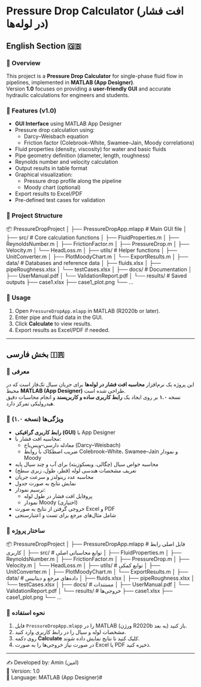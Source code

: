 # Pressure Drop Calculator (افت فشار در لوله‌ها)

## English Section 🇬🇧

### 📌 Overview
This project is a **Pressure Drop Calculator** for single-phase fluid flow in pipelines, implemented in **MATLAB (App Designer)**.  
Version **1.0** focuses on providing a **user-friendly GUI** and accurate hydraulic calculations for engineers and students.

### 🚀 Features (v1.0)
- **GUI Interface** using MATLAB App Designer
- Pressure drop calculation using:
  - Darcy–Weisbach equation
  - Friction factor (Colebrook–White, Swamee–Jain, Moody correlations)
- Fluid properties (density, viscosity) for water and basic fluids
- Pipe geometry definition (diameter, length, roughness)
- Reynolds number and velocity calculation
- Output results in table format
- Graphical visualization:
  - Pressure drop profile along the pipeline
  - Moody chart (optional)
- Export results to Excel/PDF
- Pre-defined test cases for validation

### 📂 Project Structure

📦 PressureDropProject
│
├── PressureDropApp.mlapp # Main GUI file
│
├── src/ # Core calculation functions
│ ├── FluidProperties.m
│ ├── ReynoldsNumber.m
│ ├── FrictionFactor.m
│ ├── PressureDrop.m
│ ├── Velocity.m
│ └── HeadLoss.m
│
├── utils/ # Helper functions
│ ├── UnitConverter.m
│ ├── PlotMoodyChart.m
│ └── ExportResults.m
│
├── data/ # Databases and reference data
│ ├── fluids.xlsx
│ ├── pipeRoughness.xlsx
│ └── testCases.xlsx
│
├── docs/ # Documentation
│ ├── UserManual.pdf
│ └── ValidationReport.pdf
│
└── results/ # Saved outputs
├── case1.xlsx
├── case1_plot.png
└── ...


### 📖 Usage
1. Open `PressureDropApp.mlapp` in MATLAB (R2020b or later).
2. Enter pipe and fluid data in the GUI.
3. Click **Calculate** to view results.
4. Export results as Excel/PDF if needed.

---

## بخش فارسی 🇮🇷

### 📌 معرفی
این پروژه یک نرم‌افزار **محاسبه افت فشار در لوله‌ها** برای جریان سیال تک‌فاز است که در محیط **MATLAB (App Designer)** طراحی شده است.  
نسخه **۱.۰** بر روی ایجاد یک **رابط کاربری ساده و کاربرپسند** و انجام محاسبات دقیق هیدرولیکی تمرکز دارد.

### 🚀 ویژگی‌ها (نسخه ۱.۰)
- **رابط کاربری گرافیکی (GUI)** با App Designer
- محاسبه افت فشار با:
  - معادله دارسی–ویس‌باخ (Darcy–Weisbach)
  - ضریب اصطکاک با روابط Colebrook–White، Swamee–Jain و نمودار Moody
- محاسبه خواص سیال (چگالی، ویسکوزیته) برای آب و چند سیال پایه
- تعریف مشخصات هندسی لوله (قطر، طول، زبری سطح)
- محاسبه عدد رینولدز و سرعت جریان
- نمایش نتایج به صورت جدول
- ترسیم نمودار:
  - پروفایل افت فشار در طول لوله
  - نمودار Moody (اختیاری)
- خروجی گرفتن از نتایج به صورت Excel و PDF
- شامل مثال‌های مرجع برای تست و اعتبارسنجی

### 📂 ساختار پروژه

📦 PressureDropProject
│
├── PressureDropApp.mlapp # فایل اصلی رابط کاربری
│
├── src/ # توابع محاسباتی اصلی
│ ├── FluidProperties.m
│ ├── ReynoldsNumber.m
│ ├── FrictionFactor.m
│ ├── PressureDrop.m
│ ├── Velocity.m
│ └── HeadLoss.m
│
├── utils/ # توابع کمکی
│ ├── UnitConverter.m
│ ├── PlotMoodyChart.m
│ └── ExportResults.m
│
├── data/ # داده‌های مرجع و دیتابیس
│ ├── fluids.xlsx
│ ├── pipeRoughness.xlsx
│ └── testCases.xlsx
│
├── docs/ # مستندات
│ ├── UserManual.pdf
│ └── ValidationReport.pdf
│
└── results/ # خروجی‌ها
├── case1.xlsx
├── case1_plot.png
└── ...


### 📖 نحوه استفاده
1. فایل `PressureDropApp.mlapp` را در MATLAB (ورژن R2020b به بعد) باز کنید.  
2. مشخصات لوله و سیال را در رابط کاربری وارد کنید.  
3. روی دکمه **Calculate** کلیک کنید تا نتایج نمایش داده شوند.  
4. در صورت نیاز خروجی‌ها را به صورت Excel یا PDF ذخیره کنید.  

---

✍️ Developed by: Amin (امین)  
📅 Version: 1.0  
📌 Language: MATLAB (App Designer)#
